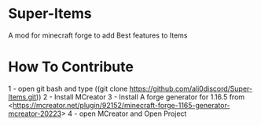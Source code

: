 # Super-Items
A mod for minecraft forge to add Best features to Items


# How To Contribute
1 - open git bash and type ((git clone https://github.com/ali0discord/Super-Items.git))
2 - Install MCreator
3 - Install A forge generator for 1.16.5 from <<https://mcreator.net/plugin/92152/minecraft-forge-1165-generator-mcreator-20223>>
4 - open MCreator and Open Project
